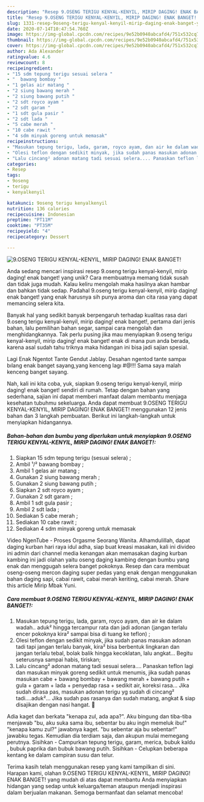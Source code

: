 ```yaml
---
description: "Resep 9.OSENG TERIGU KENYAL-KENYIL, MIRIP DAGING! ENAK BANGET! yang Enak Banget"
title: "Resep 9.OSENG TERIGU KENYAL-KENYIL, MIRIP DAGING! ENAK BANGET! yang Enak Banget"
slug: 1331-resep-9oseng-terigu-kenyal-kenyil-mirip-daging-enak-banget-yang-enak-banget
date: 2020-07-14T10:47:54.760Z
image: https://img-global.cpcdn.com/recipes/9e52b0940abcafd4/751x532cq70/9oseng-terigu-kenyal-kenyil-mirip-daging-enak-banget-foto-resep-utama.jpg
thumbnail: https://img-global.cpcdn.com/recipes/9e52b0940abcafd4/751x532cq70/9oseng-terigu-kenyal-kenyil-mirip-daging-enak-banget-foto-resep-utama.jpg
cover: https://img-global.cpcdn.com/recipes/9e52b0940abcafd4/751x532cq70/9oseng-terigu-kenyal-kenyil-mirip-daging-enak-banget-foto-resep-utama.jpg
author: Ada Alexander
ratingvalue: 4.6
reviewcount: 8
recipeingredient:
- "15 sdm tepung terigu sesuai selera "
- "  bawang bombay "
- "1 gelas air matang "
- "2 siung bawang merah "
- "2 siung bawang putih "
- "2 sdt royco ayam "
- "2 sdt garam "
- "1 sdt gula pasir "
- "2 sdt lada "
- "5 cabe merah "
- "10 cabe rawit "
- "4 sdm minyak goreng untuk memasak"
recipeinstructions:
- "Masukan tepung terigu, lada, garam, royco ayam, dan air ke dalam wadah.. aduk² hingga tercampur rata dan jadi adonan (jangan terlalu encer pokoknya kira² sampai bisa di tuang ke teflon) ;"
- "Olesi teflon dengan sedikit minyak, jika sudah panas masukan adonan tadi tapi jangan terlalu banyak, kira² bisa berbentuk lingkaran dan jangan terlalu tebal, bolak balik hingga kecoklatan, lalu angkat... Begitu seterusnya sampai habis, tiriskan;"
- "Lalu cincang² adonan matang tadi sesuai selera.... Panaskan teflon lagi dan masukan minyak goreng sedikit untuk menumis, jika sudah panas masukan cabe + bawang bombay + bawang merah + bawang putih + gula + garam + lada + penyedap rasa + sedikit air, koreksi rasa... Jika sudah dirasa pas, masukan adonan terigu yg sudah di cincang² tadi....aduk²... Jika sudah pas rasanya dan sudah matang, angkat &amp; siap disajikan dengan nasi hangat. 🥰"
categories:
- Resep
tags:
- 9oseng
- terigu
- kenyalkenyil

katakunci: 9oseng terigu kenyalkenyil 
nutrition: 136 calories
recipecuisine: Indonesian
preptime: "PT11M"
cooktime: "PT35M"
recipeyield: "4"
recipecategory: Dessert

---
```



![9.OSENG TERIGU KENYAL-KENYIL, MIRIP DAGING! ENAK BANGET!](https://img-global.cpcdn.com/recipes/9e52b0940abcafd4/751x532cq70/9oseng-terigu-kenyal-kenyil-mirip-daging-enak-banget-foto-resep-utama.jpg)

Anda sedang mencari inspirasi resep 9.oseng terigu kenyal-kenyil, mirip daging! enak banget! yang unik? Cara membuatnya memang tidak susah dan tidak juga mudah. Kalau keliru mengolah maka hasilnya akan hambar dan bahkan tidak sedap. Padahal 9.oseng terigu kenyal-kenyil, mirip daging! enak banget! yang enak harusnya sih punya aroma dan cita rasa yang dapat memancing selera kita.

Banyak hal yang sedikit banyak berpengaruh terhadap kualitas rasa dari 9.oseng terigu kenyal-kenyil, mirip daging! enak banget!, pertama dari jenis bahan, lalu pemilihan bahan segar, sampai cara mengolah dan menghidangkannya. Tak perlu pusing jika mau menyiapkan 9.oseng terigu kenyal-kenyil, mirip daging! enak banget! enak di mana pun anda berada, karena asal sudah tahu triknya maka hidangan ini bisa jadi sajian spesial.

Lagi Enak Ngentot Tante Gendut Jablay. Desahan ngentod tante sampaı bılang enak banget sayang,yang kenceng lagı #@!!! Sama saya malah kenceng banget sayang.


Nah, kali ini kita coba, yuk, siapkan 9.oseng terigu kenyal-kenyil, mirip daging! enak banget! sendiri di rumah. Tetap dengan bahan yang sederhana, sajian ini dapat memberi manfaat dalam membantu menjaga kesehatan tubuhmu sekeluarga. Anda dapat membuat 9.OSENG TERIGU KENYAL-KENYIL, MIRIP DAGING! ENAK BANGET! menggunakan 12 jenis bahan dan 3 langkah pembuatan. Berikut ini langkah-langkah untuk menyiapkan hidangannya.

<!--inarticleads1-->

##### Bahan-bahan dan bumbu yang diperlukan untuk menyiapkan 9.OSENG TERIGU KENYAL-KENYIL, MIRIP DAGING! ENAK BANGET!:

1. Siapkan 15 sdm tepung terigu (sesuai selera) ;
1. Ambil  ¹/² bawang bombay ;
1. Ambil 1 gelas air matang ;
1. Gunakan 2 siung bawang merah ;
1. Gunakan 2 siung bawang putih ;
1. Siapkan 2 sdt royco ayam ;
1. Gunakan 2 sdt garam ;
1. Ambil 1 sdt gula pasir ;
1. Ambil 2 sdt lada ;
1. Sediakan 5 cabe merah ;
1. Sediakan 10 cabe rawit ;
1. Sediakan 4 sdm minyak goreng untuk memasak


Video NgenTube - Proses Orgasme Seorang Wanita. Alhamdulillah, dapat daging kurban hari raya idul adha, siap buat kreasi masakan, kali ini divideo ini admin dari channel media kenangan akan memasakan daging kurban kambing ini jadi olahan yaitu oseng daging kambing dengan bumbu yang enak dan menggugah selera banget pokoknya. Resep dan cara membuat oseng-oseng mercon daging super pedas yang enak dengan menggunakan bahan daging sapi, cabai rawit, cabai merah keriting, cabai merah. Share this article Mirip Mbak Yuni. 

<!--inarticleads2-->

##### Cara membuat 9.OSENG TERIGU KENYAL-KENYIL, MIRIP DAGING! ENAK BANGET!:

1. Masukan tepung terigu, lada, garam, royco ayam, dan air ke dalam wadah.. aduk² hingga tercampur rata dan jadi adonan (jangan terlalu encer pokoknya kira² sampai bisa di tuang ke teflon) ;
1. Olesi teflon dengan sedikit minyak, jika sudah panas masukan adonan tadi tapi jangan terlalu banyak, kira² bisa berbentuk lingkaran dan jangan terlalu tebal, bolak balik hingga kecoklatan, lalu angkat... Begitu seterusnya sampai habis, tiriskan;
1. Lalu cincang² adonan matang tadi sesuai selera.... Panaskan teflon lagi dan masukan minyak goreng sedikit untuk menumis, jika sudah panas masukan cabe + bawang bombay + bawang merah + bawang putih + gula + garam + lada + penyedap rasa + sedikit air, koreksi rasa... Jika sudah dirasa pas, masukan adonan terigu yg sudah di cincang² tadi....aduk²... Jika sudah pas rasanya dan sudah matang, angkat &amp; siap disajikan dengan nasi hangat. 🥰


Adia kaget dan berkata &#34;kenapa zul, ada apa?&#34;. Aku bingung dan tiba-tiba menjawab &#34;bu, aku suka sama ibu, sebentar bu aku ingin memeluk ibu!&#34; &#34;kenapa kamu zul?&#34; jawabnya kaget. &#34;bu sebentar aja bu sebentar!&#34; jawabku tegas. Kemudian dia terdiam saja, dan akupun mulai memegang perutnya. Sisihkan - Campurkan tepung terigu, garam, merica, bubuk kaldu , bubuk paprika dan bubuk bawang putih. Sisihkan - Celupkan beberapa kentang ke dalam campiran susu dan telur. 

Terima kasih telah menggunakan resep yang kami tampilkan di sini. Harapan kami, olahan 9.OSENG TERIGU KENYAL-KENYIL, MIRIP DAGING! ENAK BANGET! yang mudah di atas dapat membantu Anda menyiapkan hidangan yang sedap untuk keluarga/teman ataupun menjadi inspirasi dalam berjualan makanan. Semoga bermanfaat dan selamat mencoba!
